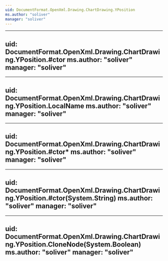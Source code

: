 ```yaml
---
uid: DocumentFormat.OpenXml.Drawing.ChartDrawing.YPosition
ms.author: "soliver"
manager: "soliver"
---
```


---
uid: DocumentFormat.OpenXml.Drawing.ChartDrawing.YPosition.#ctor
ms.author: "soliver"
manager: "soliver"
---

---
uid: DocumentFormat.OpenXml.Drawing.ChartDrawing.YPosition.LocalName
ms.author: "soliver"
manager: "soliver"
---

---
uid: DocumentFormat.OpenXml.Drawing.ChartDrawing.YPosition.#ctor*
ms.author: "soliver"
manager: "soliver"
---

---
uid: DocumentFormat.OpenXml.Drawing.ChartDrawing.YPosition.#ctor(System.String)
ms.author: "soliver"
manager: "soliver"
---

---
uid: DocumentFormat.OpenXml.Drawing.ChartDrawing.YPosition.CloneNode(System.Boolean)
ms.author: "soliver"
manager: "soliver"
---
